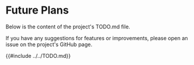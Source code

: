 # Future Plans

Below is the content of the project's TODO.md file.

If you have any suggestions for features or improvements, please open an issue
on the project's GitHub page.

{{#include ../../TODO.md}}

